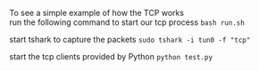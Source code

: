 
To see a simple example of how the TCP works  
run the following command to start our tcp process
`bash run.sh`

start tshark to capture the packets
`sudo tshark -i tun0 -f "tcp" `

start the tcp clients provided by Python
`python test.py`
